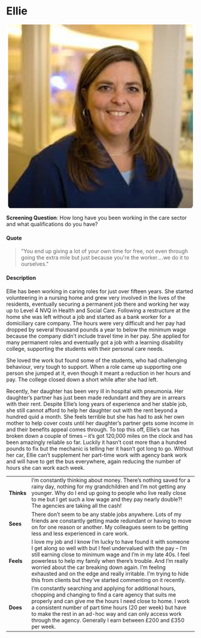# Ellie

![](<../../../.gitbook/assets/image (13).png>)

**Screening Question**: How long have you been working in the care sector and what qualifications do you have?

#### Quote

> "You end up giving a lot of your own time for free, not even through going the extra mile but just because you're the worker....we do it to ourselves."

#### Description

Ellie has been working in caring roles for just over fifteen years. She started volunteering in a nursing home and grew very involved in the lives of the residents, eventually securing a permanent job there and working her way up to Level 4 NVQ in Health and Social Care. Following a restructure at the home she was left without a job and started as a bank worker for a domiciliary care company. The hours were very difficult and her pay had dropped by several thousand pounds a year to below the minimum wage because the company didn’t include travel time in her pay. She applied for many permanent roles and eventually got a job with a learning disability college, supporting the students with their personal care needs.

She loved the work but found some of the students, who had challenging behaviour, very tough to support. When a role came up supporting one person she jumped at it, even though it meant a reduction in her hours and pay. The college closed down a short while after she had left.

Recently, her daughter has been very ill in hospital with pneumonia. Her daughter’s partner has just been made redundant and they are in arrears with their rent. Despite Ellie’s long years of experience and her stable job, she still cannot afford to help her daughter out with the rent beyond a hundred quid a month. She feels terrible but she has had to ask her own mother to help cover costs until her daughter’s partner gets some income in and their benefits appeal comes through. To top this off, Ellie’s car has broken down a couple of times – it’s got 120,000 miles on the clock and has been amazingly reliable so far. Luckily it hasn’t cost more than a hundred pounds to fix but the mechanic is telling her it hasn’t got long to go. Without her car, Ellie can’t supplement her part-time work with agency bank work and will have to get the bus everywhere, again reducing the number of hours she can work each week.



|            |                                                                                                                                                                                                                                                                                                                                                                                                                                                                    |
| ---------- | ------------------------------------------------------------------------------------------------------------------------------------------------------------------------------------------------------------------------------------------------------------------------------------------------------------------------------------------------------------------------------------------------------------------------------------------------------------------ |
| **Thinks** | I’m constantly thinking about money. There’s nothing saved for a rainy day, nothing for my grandchildren and I’m not getting any younger. Why do I end up going to people who live really close to me but I get such a low wage and they pay nearly double?! The agencies are taking all the cash!                                                                                                                                                                 |
| **Sees**   | There don’t seem to be any stable jobs anywhere. Lots of my friends are constantly getting made redundant or having to move on for one reason or another. My colleagues seem to be getting less and less experienced in care work.                                                                                                                                                                                                                                 |
| **Feels**  | I love my job and I know I’m lucky to have found it with someone I get along so well with but I feel undervalued with the pay – I’m still earning close to minimum wage and I’m in my late 40s. I feel powerless to help my family when there’s trouble. And I’m really worried about the car breaking down again. I’m feeling exhausted and on the edge and really irritable. I'm trying to hide this from clients but they've started commenting on it recently. |
| **Does**   | I’m constantly searching and applying for additional hours, chopping and changing to find a care agency that suits me properly and can give me the hours I need close to home. I work a consistent number of part time hours (20 per week) but have to make the rest in an ad-hoc way and can only access work through the agency. Generally I earn between £200 and £350 per week.                                                                                |
